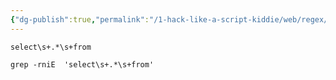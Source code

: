```yaml
---
{"dg-publish":true,"permalink":"/1-hack-like-a-script-kiddie/web/regex/regex-for-sqli/","noteIcon":"","created":"2025-04-15T14:11:19.608-04:00"}
---
```


















```
select\s+.*\s+from

grep -rniE  'select\s+.*\s+from'

```